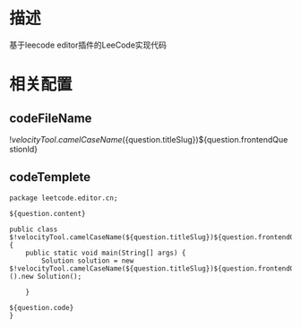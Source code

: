 # 描述
基于leecode editor插件的LeeCode实现代码
# 相关配置
## codeFileName
$!velocityTool.camelCaseName(${question.titleSlug})${question.frontendQuestionId}
## codeTemplete
```
package leetcode.editor.cn;

${question.content}

public class $!velocityTool.camelCaseName(${question.titleSlug})${question.frontendQuestionId}{
	public static void main(String[] args) {
		Solution solution = new $!velocityTool.camelCaseName(${question.titleSlug})${question.frontendQuestionId}().new Solution();
		
	}
	
${question.code}
}
```